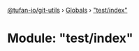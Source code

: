 [@tufan-io/git-utils](../README.md) › [Globals](../globals.md) › ["test/index"](_test_index_.md)

# Module: "test/index"


